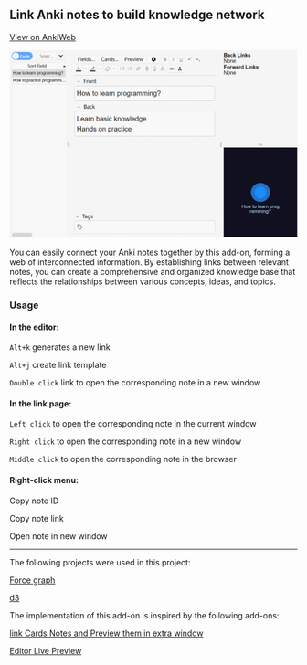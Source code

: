 ## Link Anki notes to build knowledge network

[View on AnkiWeb](https://ankiweb.net/shared/info/1077002392)

![show.gif](show.gif)

You can easily connect your Anki notes together by this add-on, forming a web of interconnected information. 
By establishing links between relevant notes, you can create a comprehensive and organized knowledge base that reflects the relationships between various concepts, ideas, and topics.

### Usage

#### In the editor:

`Alt+k` generates a new link

`Alt+j` create link template

`Double click` link to open the corresponding note in a new window

#### In the link page:

`Left click` to open the corresponding note in the current window

`Right click` to open the corresponding note in a new window

`Middle click` to open the corresponding note in the browser

#### Right-click menu:

Copy note ID

Copy note link

Open note in new window

---
The following projects were used in this project:

[Force graph](https://github.com/vasturiano/force-graph)

[d3](https://github.com/d3/d3)

The implementation of this add-on is inspired by the following add-ons:

[link Cards Notes and Preview them in extra window](https://ankiweb.net/shared/info/1423933177)

[Editor Live Preview](https://ankiweb.net/shared/info/1960039667)